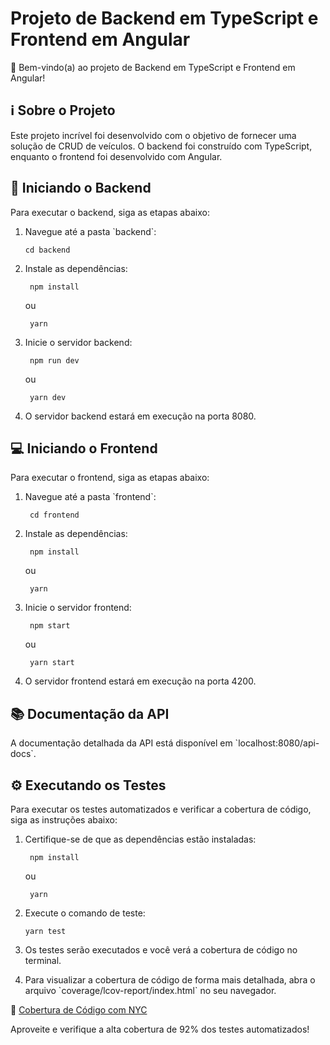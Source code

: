 
# Projeto de Backend em TypeScript e Frontend em Angular

  

👋 Bem-vindo(a) ao projeto de Backend em TypeScript e Frontend em Angular!

  

## ℹ️ Sobre o Projeto

  

Este projeto incrível foi desenvolvido com o objetivo de fornecer uma solução de CRUD de veículos. O backend foi construído com TypeScript, enquanto o frontend foi desenvolvido com Angular.

  

## 🚀 Iniciando o Backend

  

Para executar o backend, siga as etapas abaixo:

  

1. Navegue até a pasta \`backend\`:

	   cd backend

  

2. Instale as dependências:

		npm install

	ou

		yarn

  

3. Inicie o servidor backend:

		npm run dev

	ou

	    yarn dev



  

4. O servidor backend estará em execução na porta 8080.

  

## 💻 Iniciando o Frontend

  

Para executar o frontend, siga as etapas abaixo:

  

1. Navegue até a pasta \`frontend\`:


		cd frontend


  

2. Instale as dependências:


		npm install


	ou

		yarn


  

3. Inicie o servidor frontend:

		npm start


	ou



		yarn start



  

4. O servidor frontend estará em execução na porta 4200.

  

## 📚 Documentação da API

  

A documentação detalhada da API está disponível em \`localhost:8080/api-docs\`.

## ⚙️ Executando os Testes

Para executar os testes automatizados e verificar a cobertura de código, siga as instruções abaixo:

1. Certifique-se de que as dependências estão instaladas:

	    npm install
	ou

	    yarn

2. Execute o comando de teste:
   

	   yarn test

3. Os testes serão executados e você verá a cobertura de código no terminal.

4. Para visualizar a cobertura de código de forma mais detalhada, abra o arquivo \`coverage/lcov-report/index.html\` no seu navegador.

🔗 [Cobertura de Código com NYC](file:///caminho/backend/coverage/lcov-report/index.html)

Aproveite e verifique a alta cobertura de 92% dos testes automatizados!